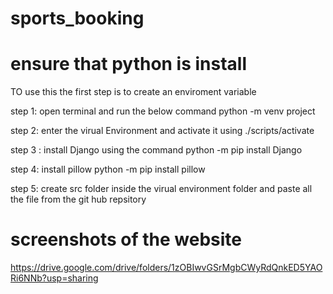 # sports_booking
# ensure that python is install
TO use this the first step is to create an enviroment variable

step 1:
    open terminal and run the below command
    python -m venv project

step 2:
    enter the virual Environment and activate it using
    ./scripts/activate

step 3 :
    install Django using the command
     python -m pip install Django

step 4:
    install pillow 
     python -m pip install pillow

step 5:
    create src folder inside the virual environment folder and paste all the file from the git hub   repsitory

# screenshots of the website
https://drive.google.com/drive/folders/1zOBIwvGSrMgbCWyRdQnkED5YAORi6NNb?usp=sharing
